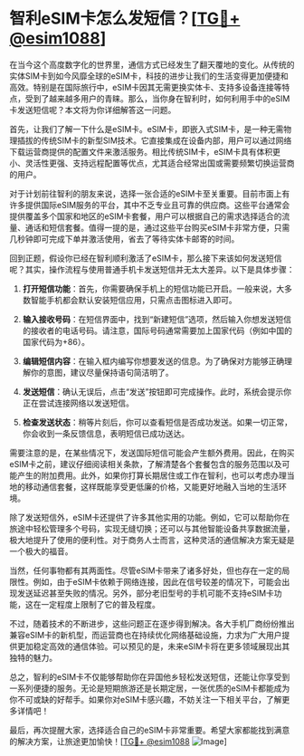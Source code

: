 # 智利eSIM卡怎么发短信？[[TG💪+ @esim1088](https://t.me/s/esim1088)]

在当今这个高度数字化的世界里，通信方式已经发生了翻天覆地的变化。从传统的实体SIM卡到如今风靡全球的eSIM卡，科技的进步让我们的生活变得更加便捷和高效。特别是在国际旅行中，eSIM卡因其无需更换实体卡、支持多设备连接等特点，受到了越来越多用户的青睐。那么，当你身在智利时，如何利用手中的eSIM卡发送短信呢？本文将为你详细解答这一问题。

首先，让我们了解一下什么是eSIM卡。eSIM卡，即嵌入式SIM卡，是一种无需物理插拔的传统SIM卡的新型SIM技术。它直接集成在设备内部，用户可以通过网络下载运营商提供的配置文件来激活服务。相比传统SIM卡，eSIM卡具有体积更小、灵活性更强、支持远程配置等优点，尤其适合经常出国或需要频繁切换运营商的用户。

对于计划前往智利的朋友来说，选择一张合适的eSIM卡至关重要。目前市面上有许多提供国际eSIM服务的平台，其中不乏专业且可靠的供应商。这些平台通常会提供覆盖多个国家和地区的eSIM卡套餐，用户可以根据自己的需求选择适合的流量、通话和短信套餐。值得一提的是，通过这些平台购买eSIM卡非常方便，只需几秒钟即可完成下单并激活使用，省去了等待实体卡邮寄的时间。

回到正题，假设你已经在智利顺利激活了eSIM卡，那么接下来该如何发送短信呢？其实，操作流程与使用普通手机卡发送短信并无太大差异。以下是具体步骤：

1. **打开短信功能**：首先，你需要确保手机上的短信功能已开启。一般来说，大多数智能手机都会默认安装短信应用，只需点击图标进入即可。

2. **输入接收号码**：在短信界面中，找到“新建短信”选项，然后输入你想发送短信的接收者的电话号码。请注意，国际号码通常需要加上国家代码（例如中国的国家代码为+86）。

3. **编辑短信内容**：在输入框内编写你想要发送的信息。为了确保对方能够正确理解你的意图，建议尽量保持语句简洁明了。

4. **发送短信**：确认无误后，点击“发送”按钮即可完成操作。此时，系统会提示你正在尝试连接网络以发送短信。

5. **检查发送状态**：稍等片刻后，你可以查看短信是否成功发送。如果一切正常，你会收到一条反馈信息，表明短信已成功送达。

需要注意的是，在某些情况下，发送国际短信可能会产生额外费用。因此，在购买eSIM卡之前，建议仔细阅读相关条款，了解清楚各个套餐包含的服务范围以及可能产生的附加费用。此外，如果你打算长期居住或工作在智利，也可以考虑办理当地的移动通信套餐，这样既能享受更低廉的价格，又能更好地融入当地的生活环境。

除了发送短信外，eSIM卡还提供了许多其他实用的功能。例如，它可以帮助你在旅途中轻松管理多个号码，实现无缝切换；还可以与其他智能设备共享数据流量，极大地提升了使用的便利性。对于商务人士而言，这种灵活的通信解决方案无疑是一个极大的福音。

当然，任何事物都有其两面性。尽管eSIM卡带来了诸多好处，但也存在一定的局限性。例如，由于eSIM卡依赖于网络连接，因此在信号较差的情况下，可能会出现发送延迟甚至失败的情况。另外，部分老旧型号的手机可能不支持eSIM卡功能，这在一定程度上限制了它的普及程度。

不过，随着技术的不断进步，这些问题正在逐步得到解决。各大手机厂商纷纷推出兼容eSIM卡的新机型，而运营商也在持续优化网络基础设施，力求为广大用户提供更加稳定高效的通信体验。可以预见的是，未来eSIM卡将在更多领域展现出其独特的魅力。

总之，智利的eSIM卡不仅能够帮助你在异国他乡轻松发送短信，还能让你享受到一系列便捷的服务。无论是短期旅游还是长期定居，一张优质的eSIM卡都能成为你不可或缺的好帮手。如果你对eSIM卡感兴趣，不妨关注一下相关平台，了解更多详情吧！

最后，再次提醒大家，选择适合自己的eSIM卡非常重要。希望大家都能找到满意的解决方案，让旅途更加愉快！[[TG💪+ @esim1088](https://t.me/s/esim1088) ![Image](https://i.postimg.cc/4NQfJmqS/Snipaste-2025-05-13-00-14-12.png)]